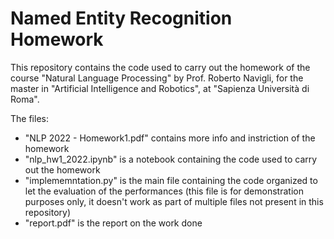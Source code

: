 # Named Entity Recognition Homework

This repository contains the code used to carry out the homework of the course "Natural Language Processing" by Prof. Roberto Navigli, for the master in  "Artificial Intelligence and Robotics", at "Sapienza Università di Roma".

The files:
- "NLP 2022 - Homework1.pdf" contains more info and instriction of the homework
- "nlp_hw1_2022.ipynb" is a notebook containing the code used to carry out the homework
- "implememntation.py" is the main file containing the code organized to let the evaluation of the performances (this file is for demonstration purposes only, it doesn't work as part of multiple files not present in this repository)
- "report.pdf" is the report on the work done
